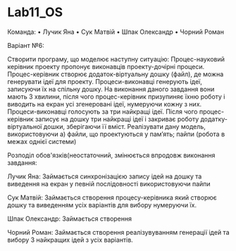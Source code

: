 # Lab11_OS

Команда:
• Лучик Яна
• Сук Матвій
• Шпак Олександр
• Чорний Роман

Варіант №6:

Створити програму, що моделює наступну ситуацію: Процес-науковий керівник проекту пропонує виконавців проекту-дочірні процеси. Процес-керівник створює додаток-віртуальну дошку (файл), де можна генерувати ідеї для проекту. Процеси-виконавці генерують ідеї, записуючи їх на спільну дошку. На виконання даного завдання вони мають 3 хвилини, після чого процес-керівник призупиняє їхню роботу і виводить на екран усі згенеровані ідеї, нумеруючи кожну з них. Процеси-виконавці голосують за три найкращі ідеї. Після чого процес-керівник записує на дошку три найкращі ідеї і закриває роботу додатку-віртуальної дошки, зберігаючи її вміст. Реалізувати дану модель, використовуючи а) файли, що проектуються у пам’ять; пайпи (робота в межах однієї системи)

Розподіл обов'язків(неостаточний, змінюється впродовж виконання завдання:

Лучик Яна:
Займається синхронізацією запису ідей на дошку та виведення на екран у певній послідовності використовуючи пайпи

Сук Матвій:
Займається створення процесу-керівника який створює дошку та виведенням усіх варіантів для вибору нумеруючи їх.

Шпак Олександр:
Займається створення

Чорний Роман:
Займається створення реалізувуванням генерації ідей та вибору 3 найкращих ідей з усіх варіантів.

